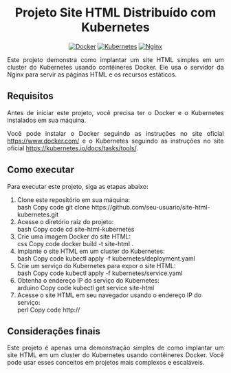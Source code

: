 <h1 align="center"> Projeto Site HTML Distribuído com Kubernetes </h1>
<p align="center">
  <a href="https://www.docker.com/"><img src="https://img.shields.io/badge/Docker-v20.10.8-blue?logo=docker" alt="Docker"></a>
  <a href="https://kubernetes.io/"><img src="https://img.shields.io/badge/Kubernetes-v1.22.2-blue?logo=kubernetes" alt="Kubernetes"></a>
  <a href="https://nginx.org/"><img src="https://img.shields.io/badge/Nginx-v1.21.3-blue?logo=nginx" alt="Nginx"></a>
</p>
<p align="justify">
Este projeto demonstra como implantar um site HTML simples em um cluster do Kubernetes usando contêineres Docker. Ele usa o servidor da Nginx para servir as páginas HTML e os recursos estáticos.
</p>
<h2> Requisitos </h2>
<p align="justify">
Antes de iniciar este projeto, você precisa ter o Docker e o Kubernetes instalados em sua máquina.
</p>
<p align="justify">
Você pode instalar o Docker seguindo as instruções no site oficial <a href="https://www.docker.com/">https://www.docker.com/</a> e o Kubernetes seguindo as instruções no site oficial <a href="https://kubernetes.io/docs/tasks/tools/">https://kubernetes.io/docs/tasks/tools/</a>.
</p>
<h2> Como executar </h2>
<p align="justify">
Para executar este projeto, siga as etapas abaixo:
</p>
<ol>
  <li>Clone este repositório em sua máquina:</li>
bash
Copy code
git clone https://github.com/seu-usuario/site-html-kubernetes.git
  <li>Acesse o diretório raiz do projeto:</li>
bash
Copy code
cd site-html-kubernetes
  <li>Crie uma imagem Docker do site HTML:</li>
css
Copy code
docker build -t site-html .
  <li>Implante o site HTML em um cluster do Kubernetes:</li>
bash
Copy code
kubectl apply -f kubernetes/deployment.yaml
  <li>Crie um serviço do Kubernetes para expor o site HTML:</li>
bash
Copy code
kubectl apply -f kubernetes/service.yaml
  <li>Obtenha o endereço IP do serviço do Kubernetes:</li>
arduino
Copy code
kubectl get service site-html
  <li>Acesse o site HTML em seu navegador usando o endereço IP do serviço:</li>
perl
Copy code
http://<endereço-ip-do-serviço>
</ol>
<h2> Considerações finais </h2>
<p align="justify">
Este projeto é apenas uma demonstração simples de como implantar um site HTML em um cluster do Kubernetes usando contêineres Docker. Você pode usar esses conceitos em projetos mais complexos e escaláveis.
</p>
